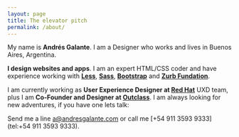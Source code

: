 ```yaml
---
layout: page
title: The elevator pitch
permalink: /about/
---
```


My name is **Andrés Galante**. I am a Designer who works and lives in Buenos Aires, Argentina.

**I design websites and apps**. I am an expert HTML/CSS coder and have experience working with **[Less](http://lesscss.org/)**, **[Sass](http://sass-lang.com/)**, **[Bootstrap](http://getbootstrap.com/)** and **[Zurb Fundation](http://foundation.zurb.com/)**.

I am currently working as **User Experience Designer at [Red Hat](http://www.redhat.com/)** UXD team, plus I am **Co-Founder and Designer at [Outclass](http://outclassapp.com/)**. I am always looking for new adventures, if you have one lets talk:

Send me a line [a@andresgalante.com](mailto:a@andresgalante.com) or call me [+54 911 3593 9333](tel:+54 911 3593 9333).